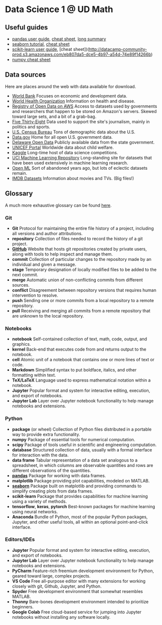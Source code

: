 # Data Science 1 @ UD Math

## Useful guides

* [pandas user guide](https://pandas.pydata.org/docs/user_guide/index.html),  [cheat sheet](https://pandas.pydata.org/Pandas_Cheat_Sheet.pdf), [long summary](https://www.webpages.uidaho.edu/~stevel/504/pandas%20dataframe%20notes.pdf)
* [seaborn tutorial](https://seaborn.pydata.org/tutorial.html), [cheat sheet](https://storage.googleapis.com/kaggle-forum-message-attachments/724698/14798/seaborn.JPG)
* [scikit-learn user guide](https://scikit-learn.org/stable/user_guide.html), [cheat sheet])(http://datacamp-community-prod.s3.amazonaws.com/eb807da5-dce5-4b97-a54d-74e89f14266b)
* [numpy cheat sheet](http://datacamp-community-prod.s3.amazonaws.com/ba1fe95a-8b70-4d2f-95b0-bc954e9071b0)

## Data sources

Here are places around the web with data available for download.

* [World Bank](https://datacatalog.worldbank.org/home) Focuses on economic and development data.
* [World Health Organization](https://www.who.int/gho/database/en/) Information on health and disease.
* [Registry of Open Data on AWS](https://registry.opendata.aws/) Access to datasets used by governments and researchers that happen to be stored on Amazon's servers. Skewed toward large sets, and a bit of a grab-bag.
* [Five Thirty-Eight](https://data.fivethirtyeight.com/) Data used to support the site's journalism, mainly in politics and sports. 
* [U.S. Census Bureau](https://data.census.gov/cedsci/) Tons of demographic data about the U.S.
* [Data.gov](https://www.data.gov/) Home for all open U.S. government data.
* [Delaware Open Data](https://data.delaware.gov) Publicly available data from the state government.
* [UNICEF Portal](https://open.unicef.org) Worldwide data about child welfare.
* [Kaggle](https://www.kaggle.com/datasets) Long-time host of data science competitions. 
* [UCI Machine Learning Repository](https://archive.ics.uci.edu/ml/index.php) Long-standing site for datasets that have been used extensively in machine learning research.
* [Open ML](https://www.openml.org/search?type=data&from=300&q=qualities.NumberOfClasses%3A%3E2) Sort of abandoned years ago, but lots of eclectic datasets remain.
* [IMDB Datasets](https://www.imdb.com/interfaces/) Information about movies and TVs. (Big files!)

## Glossary

A much more exhaustive glossary can be found [here](https://www.analyticsvidhya.com/glossary-of-common-statistics-and-machine-learning-terms/).

### Git

* **Git** Protocol for maintaining the entire file history of a project, including all versions and author attributions.
* **repository** Collection of files needed to record the history of a git project.
* [**GitHub**](https://github.com) Website that hosts git repositories created by private users, along with tools to help inspect and manage them.
* **commit** Collection of particular changes to the repository made by an individual and given a message.
* **stage** Temporary designation of locally modified files to be added to the next commit.
* **merge** Automatic union of non-conflicting commits from different sources.
* **conflict** Disagreement between repository versions that requires human intervention to resolve.
* **push** Sending one or more commits from a local repository to a remote repository.
* **pull** Receiving and merging all commits from a remote repository that are unknown to the local repository.

### Notebooks

* **notebook** Self-contained collection of text, math, code, output, and graphics.
* **kernel** Back-end that executes code from and returns output to the notebook.
* **cell** Atomic unit of a notebook that contains one or more lines of text or code.
* **Markdown** Simplified syntax to put boldface, italics, and other formatting within text.
* **TeX/LaTeX** Language used to express mathematical notation within a notebook.
* **Jupyter** Popular format and system for interactive editing, execution, and export of notebooks.
* **Jupyter Lab** Layer over Jupyter notebook functionality to help manage notebooks and extensions.

### Python

* **package** (or wheel) Collection of Python files distributed in a portable way to provide extra functionality.
* **numpy** Package of essential tools for numerical computation.
* **scipy** Package of tools useful in scientific and engineering computation.
* **database** Structured collection of data, usually with a formal interface for interaction with the data.
* **data frame** Tabular representation of a data set analogous to a spreadsheet, in which columns are observable quantities and rows are different observations of the quantities.
* [**pandas**](https://pandas.pydata.org/docs/user_guide/index.html) Package for working with data frames.
* **matplotlib** Package providing plot capabilities, modeled on MATLAB.
* [**seaborn**](https://seaborn.pydata.org/tutorial.html) Package built on matplotlib and providing commands to simplify creating plots from data frames.
* **scikit-learn** Package that provides capabilities for machine learning using a variety of methods.
* **tensorflow**, **keras**, **pytorch** Best-known packages for machine learning using neural networks.
* **Anaconda** Bundle of Python, most of the popular Python packages, Jupyter, and other useful tools, all within an optional point-and-click interface.

### Editors/IDEs

* **Jupyter** Popular format and system for interactive editing, execution, and export of notebooks.
* **Jupyter Lab** Layer over Jupyter notebook functionality to help manage notebooks and extensions.
* **PyCharm** Feature-rich freemium development environment for Python, geared toward large, complex projects.
* **VS Code** Free all-purpose editor with many extensions for working closely with git, Github, Jupyter, and Python.
* **Spyder** Free development environment that somewhat resembles MATLAB.
* **Thonny** Bare-bones development environment intended to prioritize beginners.
* **Google Colab** Free cloud-based service for jumping into Jupyter notebooks without installing any software locally.


